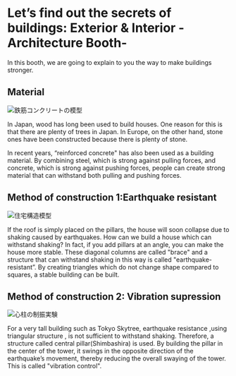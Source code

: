 # Let’s find out the secrets of buildings: Exterior & Interior -Architecture Booth-

In this booth, we are going to explain to you the way to make buildings stronger.

## Material

![鉄筋コンクリートの模型](/img/architecture/IMG_5472.jpg)

In Japan, wood has long been used to build houses. One reason for this is that there are plenty of trees in Japan. In Europe, on the other hand, stone ones have been constructed because there is plenty of stone.

In recent years, “reinforced concrete" has also been used as a building material. By combining steel, which is strong against pulling forces, and concrete, which is strong against pushing forces, people can create strong material that can withstand both pulling and pushing forces.

## Method of construction 1:Earthquake resistant

![住宅構造模型](/img/architecture/IMG_5468.jpg)

If the roof is simply placed on the pillars, the house will soon collapse due to shaking caused by earthquakes. How can we build a house which can withstand shaking? In fact, if you add pillars at an angle, you can make the house more stable. These diagonal columns are called "brace" and a structure that can withstand shaking in this way is called "earthquake-resistant”. By creating triangles which do not change shape compared to squares, a stable building can be built.

## Method of construction 2: Vibration supression
![心柱の制振実験](/img/architecture/IMG_5470.jpg)

For a very tall building such as Tokyo Skytree, earthquake resistance ,using triangular structure , is not sufficient to withstand shaking. Therefore, a structure called central pillar(Shimbashira) is used. By building the pillar in the center of the tower, it swings in the opposite direction of the earthquake’s movement, thereby reducing the overall swaying of the tower. This is called "vibration control".